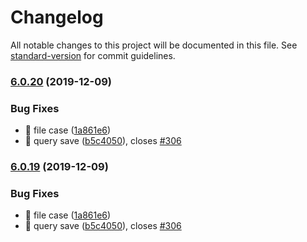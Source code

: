 # Changelog

All notable changes to this project will be documented in this file. See [standard-version](https://github.com/conventional-changelog/standard-version) for commit guidelines.

### [6.0.20](https://github.com/keen/explorer/compare/v6.0.18...v6.0.20) (2019-12-09)


### Bug Fixes

* 🐛 file case ([1a861e6](https://github.com/keen/explorer/commit/1a861e6868154d54474e9e93fe7ce8bbe65be46e))
* 🐛 query save ([b5c4050](https://github.com/keen/explorer/commit/b5c405026506bddee5713b86e7d14875424ad86e)), closes [#306](https://github.com/keen/explorer/issues/306)

### [6.0.19](https://github.com/keen/explorer/compare/v6.0.18...v6.0.19) (2019-12-09)


### Bug Fixes

* 🐛 file case ([1a861e6](https://github.com/keen/explorer/commit/1a861e6868154d54474e9e93fe7ce8bbe65be46e))
* 🐛 query save ([b5c4050](https://github.com/keen/explorer/commit/b5c405026506bddee5713b86e7d14875424ad86e)), closes [#306](https://github.com/keen/explorer/issues/306)
